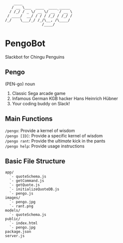        ____                         
       / __ \___  ____  ____ _____   
      / /_/ / _ \/ __ \/ __ `/ __ \  
     / ____/  __/ / / / /_/ / /_/ /  
    /_/    \___/_/ /_/\__, /\____/   
                     /____/          

# PengoBot
Slackbot for Chingu Penguins

## Pengo
(PEN-go) noun

1. Classic Sega arcade game  
2. Infamous German KGB hacker Hans Heinrich Hübner  
3. Your coding buddy on Slack!  

## Main Functions
`/pengo`: Provide a kernel of wisdom  
`/pengo [ID]`: Provide a specific kernel of wisdom  
`/pengo rant`: Provide the *ultimate* kick in the pants  
`/pengo help`: Provide usage instructions  

## Basic File Structure
```
app/
  `- quoteSchema.js
  `- getCommand.js
  `- getQuote.js
  `- initializeQuoteDB.js
  `- pengo.js
images/
  `- pengo.jpg
  `- rant.png
models/
  `- quoteSchema.js
public/
  `- index.html
  `- pengo.jpg
package.json
server.js
```
